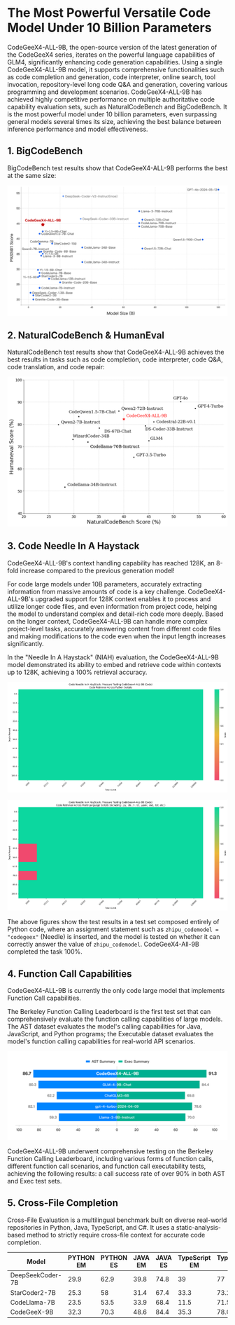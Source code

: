 # The Most Powerful Versatile Code Model Under 10 Billion Parameters

CodeGeeX4-ALL-9B, the open-source version of the latest generation of the CodeGeeX4 series, iterates on the powerful language capabilities of GLM4, significantly enhancing code generation capabilities. Using a single CodeGeeX4-ALL-9B model, it supports comprehensive functionalities such as code completion and generation, code interpreter, online search, tool invocation, repository-level long code Q&A and generation, covering various programming and development scenarios. CodeGeeX4-ALL-9B has achieved highly competitive performance on multiple authoritative code capability evaluation sets, such as NaturalCodeBench and BigCodeBench. It is the most powerful model under 10 billion parameters, even surpassing general models several times its size, achieving the best balance between inference performance and model effectiveness.

## 1. BigCodeBench

BigCodeBench test results show that CodeGeeX4-ALL-9B performs the best at the same size:

![BigCodeBench Test Results](./pics/Bigcodebench.png)

## 2. NaturalCodeBench & HumanEval
NaturalCodeBench test results show that CodeGeeX4-ALL-9B achieves the best results in tasks such as code completion, code interpreter, code Q&A, code translation, and code repair:

![NaturalCodeBench Test Results](./pics/NCB&HUMANEVAL.png)

## 3. Code Needle In A Haystack

CodeGeeX4-ALL-9B's context handling capability has reached 128K, an 8-fold increase compared to the previous generation model!

For code large models under 10B parameters, accurately extracting information from massive amounts of code is a key challenge. CodeGeeX4-ALL-9B's upgraded support for 128K context enables it to process and utilize longer code files, and even information from project code, helping the model to understand complex and detail-rich code more deeply. Based on the longer context, CodeGeeX4-ALL-9B can handle more complex project-level tasks, accurately answering content from different code files and making modifications to the code even when the input length increases significantly.

In the "Needle In A Haystack" (NIAH) evaluation, the CodeGeeX4-ALL-9B model demonstrated its ability to embed and retrieve code within contexts up to 128K, achieving a 100% retrieval accuracy.

![NIAH_PYTHON Evaluation](./pics/NIAH_PYTHON.png)

![NIAH_ALL_FILES Evaluation](./pics/NIAH_ALL.png)

The above figures show the test results in a test set composed entirely of Python code, where an assignment statement such as `zhipu_codemodel = "codegeex"` (Needle) is inserted, and the model is tested on whether it can correctly answer the value of `zhipu_codemodel`. CodeGeeX4-All-9B completed the task 100%.

## 4. Function Call Capabilities

CodeGeeX4-ALL-9B is currently the only code large model that implements Function Call capabilities.

The Berkeley Function Calling Leaderboard is the first test set that can comprehensively evaluate the function calling capabilities of large models. The AST dataset evaluates the model's calling capabilities for Java, JavaScript, and Python programs; the Executable dataset evaluates the model's function calling capabilities for real-world API scenarios.

![Berkeley Function Calling Leaderboard](./pics/FunctionCall.png)

CodeGeeX4-ALL-9B underwent comprehensive testing on the Berkeley Function Calling Leaderboard, including various forms of function calls, different function call scenarios, and function call executability tests, achieving the following results: a call success rate of over 90% in both AST and Exec test sets.

## 5. Cross-File Completion

Cross-File Evaluation is a multilingual benchmark built on diverse real-world repositories in Python, Java, TypeScript, and C#. It uses a static-analysis-based method to strictly require cross-file context for accurate code completion.

| Model            | PYTHON EM | PYTHON ES | JAVA EM | JAVA ES | TypeScript EM | TypeScript ES | C# EM  | C# ES  |
|------------------|------------|------------|----------|----------|----------------|----------------|---------|---------|
| DeepSeekCoder-7B | 29.9       | 62.9       | 39.8     | 74.8     | 39             | 77             | 52.2    | 78.1    |
| StarCoder2-7B    | 25.3       | 58         | 31.4     | 67.4     | 33.3           | 73.2           | 43.5    | 69.8    |
| CodeLlama-7B     | 23.5       | 53.5       | 33.9     | 68.4     | 11.5           | 71.5           | 50.6    | 75.4    |
| CodeGeeX-9B      | 32.3      | 70.3      | 48.6    | 84.4    | 35.3          | 78.0          | 48.0   | 84.8   |
